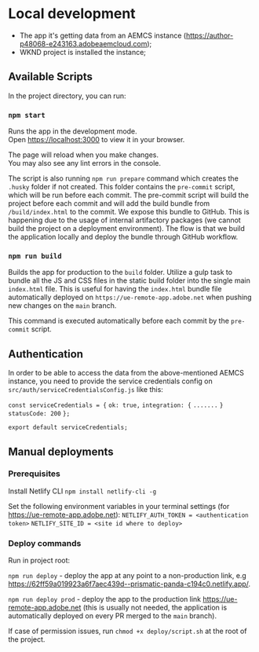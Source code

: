 # Local development

- The app it's getting data from an AEMCS instance (https://author-p48068-e243163.adobeaemcloud.com);
- WKND project is installed the instance;

## Available Scripts

In the project directory, you can run:

### `npm start`

Runs the app in the development mode.\
Open [https://localhost:3000](https://localhost:3000) to view it in your browser.

The page will reload when you make changes.\
You may also see any lint errors in the console.

The script is also running `npm run prepare` command which creates the `.husky` folder if not created. 
This folder contains the `pre-commit` script, which will be run before each commit. 
The pre-commit script will build the project before each commit and will add the build bundle from `/build/index.html` to the commit.
We expose this bundle to GitHub. This is happening due to the usage of internal artifactory packages (we cannot build the project on a deployment environment).
The flow is that we build the application locally and deploy the bundle through GitHub workflow.

### `npm run build`

Builds the app for production to the `build` folder.
Utilize a gulp task to bundle all the JS and CSS files in the static build folder into the single main `index.html` file.
This is useful for having the `index.html` bundle file automatically deployed on `https://ue-remote-app.adobe.net` when pushing new changes on the `main` branch.

This command is executed automatically before each commit by the `pre-commit` script.

## Authentication

In order to be able to access the data from the above-mentioned AEMCS instance, you need to provide the service credentials config on `src/auth/serviceCredentialsConfig.js` like this:

`const serviceCredentials = {`
  `ok: true,`
    `integration: {`
       `.......`
  `}`
  `statusCode: 200`
`};`

`export default serviceCredentials;`

## Manual deployments

### Prerequisites
Install Netlify CLI
`npm install netlify-cli -g`

Set the following environment variables in your terminal settings (for https://ue-remote-app.adobe.net):
`NETLIFY_AUTH_TOKEN = <authentication token>`
`NETLIFY_SITE_ID = <site id where to deploy>`

 ### Deploy commands
Run in project root:

`npm run deploy` - deploy the app at any point to a non-production link, e.g https://62ff59a019923a6f7aec439d--prismatic-panda-c194c0.netlify.app/.

`npm run deploy prod` - deploy the app to the production link https://ue-remote-app.adobe.net (this is usually not needed, the application is automatically deployed on every PR merged to the `main` branch).
 
If case of permission issues, run `chmod +x deploy/script.sh` at the root of the project.

